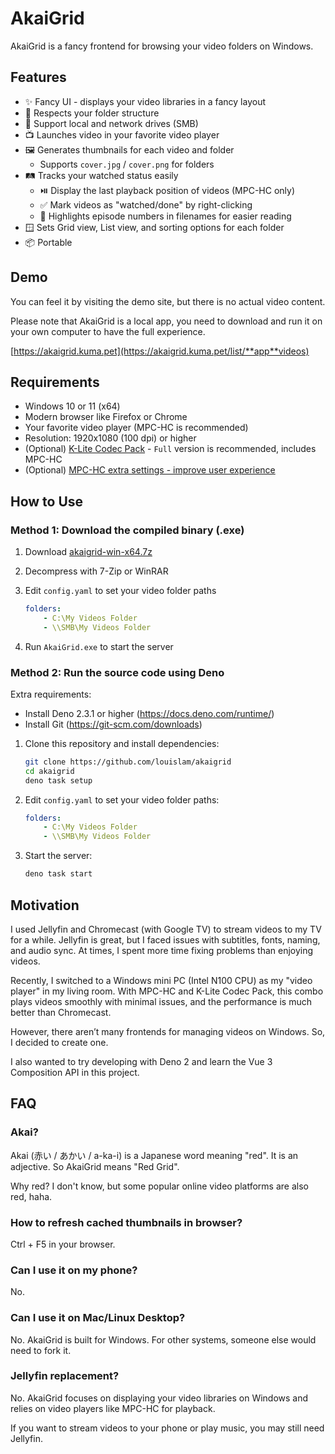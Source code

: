 # AkaiGrid

AkaiGrid is a fancy frontend for browsing your video folders on Windows.

## Features

- ✨ Fancy UI - displays your video libraries in a fancy layout
- 📂 Respects your folder structure
- 🚗 Support local and network drives (SMB)
- 📺 Launches video in your favorite video player
- 🖼️ Generates thumbnails for each video and folder
  - Supports `cover.jpg` / `cover.png` for folders
- 🛤️ Tracks your watched status easily
  - ⏯️ Display the last playback position of videos (MPC-HC only)
  - ✅ Mark videos as "watched/done" by right-clicking
  - 🔢 Highlights episode numbers in filenames for easier reading
- 🪟 Sets Grid view, List view, and sorting options for each folder
- 📦 Portable

## Demo

You can feel it by visiting the demo site, but there is no actual video content.

Please note that AkaiGrid is a local app, you need to download and run it on your own computer to have the full experience.

[https://akaigrid.kuma.pet](https://akaigrid.kuma.pet/list/**app**videos)

## Requirements

- Windows 10 or 11 (x64)
- Modern browser like Firefox or Chrome
- Your favorite video player (MPC-HC is recommended)
- Resolution: 1920x1080 (100 dpi) or higher
- (Optional) [K-Lite Codec Pack](https://codecguide.com/download_kl.htm) - `Full` version is recommended, includes MPC-HC
- (Optional) [MPC-HC extra settings - improve user experience](https://github.com/louislam/akaigrid/wiki/MPC%E2%80%90HC-Settings)

## How to Use

### Method 1: Download the compiled binary (.exe)

1. Download [akaigrid-win-x64.7z](https://github.com/louislam/akaigrid/releases/latest)
2. Decompress with 7-Zip or WinRAR
3. Edit `config.yaml` to set your video folder paths

   ```yaml
   folders:
       - C:\My Videos Folder
       - \\SMB\My Videos Folder
   ```
4. Run `AkaiGrid.exe` to start the server

### Method 2: Run the source code using Deno

Extra requirements:

- Install Deno 2.3.1 or higher (https://docs.deno.com/runtime/)
- Install Git (https://git-scm.com/downloads)

1. Clone this repository and install dependencies:

   ```bash
   git clone https://github.com/louislam/akaigrid
   cd akaigrid
   deno task setup
   ```

2. Edit `config.yaml` to set your video folder paths:

   ```yaml
   folders:
       - C:\My Videos Folder
       - \\SMB\My Videos Folder
   ```

3. Start the server:

   ```bash
   deno task start
   ```

## Motivation

I used Jellyfin and Chromecast (with Google TV) to stream videos to my TV for a while. Jellyfin is great, but I faced issues with subtitles, fonts, naming, and audio sync. At times, I spent more time
fixing problems than enjoying videos.

Recently, I switched to a Windows mini PC (Intel N100 CPU) as my "video player" in my living room. With MPC-HC and K-Lite Codec Pack, this combo plays videos smoothly with minimal issues, and the
performance is much better than Chromecast.

However, there aren’t many frontends for managing videos on Windows. So, I decided to create one.

I also wanted to try developing with Deno 2 and learn the Vue 3 Composition API in this project.

## FAQ

### Akai?

Akai (赤い / あかい / a-ka-i) is a Japanese word meaning "red". It is an adjective. So AkaiGrid means "Red Grid".

Why red? I don't know, but some popular online video platforms are also red, haha.

### How to refresh cached thumbnails in browser?

Ctrl + F5 in your browser.

### Can I use it on my phone?

No.

### Can I use it on Mac/Linux Desktop?

No. AkaiGrid is built for Windows. For other systems, someone else would need to fork it.

### Jellyfin replacement?

No. AkaiGrid focuses on displaying your video libraries on Windows and relies on video players like MPC-HC for playback.

If you want to stream videos to your phone or play music, you may still need Jellyfin.
